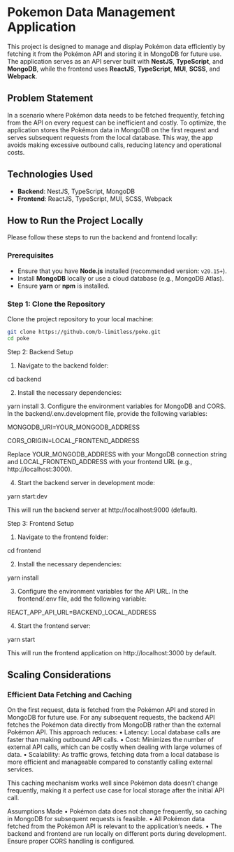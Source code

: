 # Pokemon Data Management Application

This project is designed to manage and display Pokémon data efficiently by fetching it from the Pokémon API and storing it in MongoDB for future use. The application serves as an API server built with **NestJS**, **TypeScript**, and **MongoDB**, while the frontend uses **ReactJS**, **TypeScript**, **MUI**, **SCSS**, and **Webpack**.

## Problem Statement

In a scenario where Pokémon data needs to be fetched frequently, fetching from the API on every request can be inefficient and costly. To optimize, the application stores the Pokémon data in MongoDB on the first request and serves subsequent requests from the local database. This way, the app avoids making excessive outbound calls, reducing latency and operational costs.

## Technologies Used

- **Backend**: NestJS, TypeScript, MongoDB
- **Frontend**: ReactJS, TypeScript, MUI, SCSS, Webpack


## How to Run the Project Locally

Please follow these steps to run the backend and frontend locally:

### Prerequisites

- Ensure that you have **Node.js** installed (recommended version: `v20.15+`).
- Install **MongoDB** locally or use a cloud database (e.g., MongoDB Atlas).
- Ensure **yarn** or **npm** is installed.

### Step 1: Clone the Repository

Clone the project repository to your local machine:

```bash
git clone https://github.com/b-limitless/poke.git
cd poke
```

Step 2: Backend Setup
1.	Navigate to the backend folder:

cd backend

2.	Install the necessary dependencies:

yarn install
3.	Configure the environment variables for MongoDB and CORS.
In the backend/.env.development file, provide the following variables:

MONGODB_URI=YOUR_MONGODB_ADDRESS

CORS_ORIGIN=LOCAL_FRONTEND_ADDRESS

Replace YOUR_MONGODB_ADDRESS with your MongoDB connection string and LOCAL_FRONTEND_ADDRESS with your frontend URL (e.g., http://localhost:3000).

4.	Start the backend server in development mode:

yarn start:dev

This will run the backend server at http://localhost:9000 (default).

Step 3: Frontend Setup
1.	Navigate to the frontend folder:

cd frontend

2.	Install the necessary dependencies:

yarn install

3.	Configure the environment variables for the API URL.
In the frontend/.env file, add the following variable:

REACT_APP_API_URL=BACKEND_LOCAL_ADDRESS

4. Start the frontend server:

yarn start

This will run the frontend application on http://localhost:3000 by default.

##  Scaling Considerations

### Efficient Data Fetching and Caching

On the first request, data is fetched from the Pokémon API and stored in MongoDB for future use. For any subsequent requests, the backend API fetches the Pokémon data directly from MongoDB rather than the external Pokémon API. This approach reduces:
	•	Latency: Local database calls are faster than making outbound API calls.
	•	Cost: Minimizes the number of external API calls, which can be costly when dealing with large volumes of data.
	•	Scalability: As traffic grows, fetching data from a local database is more efficient and manageable compared to constantly calling external services.

This caching mechanism works well since Pokémon data doesn’t change frequently, making it a perfect use case for local storage after the initial API call.

Assumptions Made
	•	Pokémon data does not change frequently, so caching in MongoDB for subsequent requests is feasible.
	•	All Pokémon data fetched from the Pokémon API is relevant to the application’s needs.
	•	The backend and frontend are run locally on different ports during development. Ensure proper CORS handling is configured.




